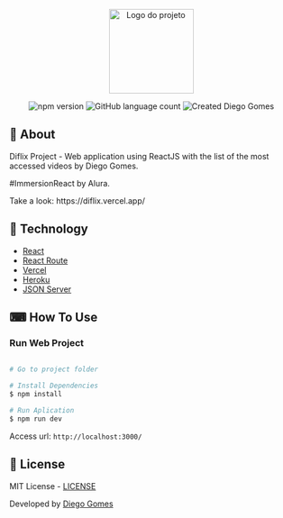 <p align="center">
  <img alt="Logo do projeto" width="150px" src="https://www.alura.com.br/assets/img/imersoes/react/imersao-react-logo.1594044142.svg" />
</p>

<p align="center">
  <img alt="npm version" src="https://img.shields.io/badge/npm-6.4.1-brightgreen">
  <img alt="GitHub language count" src="https://img.shields.io/badge/javascript-86.7%25-brightgreen">
  <img alt="Created Diego Gomes" src="https://img.shields.io/badge/created%20by-Diego%20Gomes-brightgreen">
  </a>
</p>

## 📖 About
<p>Diflix Project - Web application using ReactJS with the list of the most accessed videos by Diego Gomes.</p>
<p>#ImmersionReact by Alura.</p>

<p>Take a look: https://diflix.vercel.app/ </p>

## 🚀 Technology
<ul>
    <li><a href="https://reactjs.org/" target="_blank">React</a></li>
    <li><a href="https://reactrouter.com/" target="_blank">React Route</a></li>
    <li><a href="https://vercel.com/" target="_blank">Vercel</a></li>
    <li><a href="https://heroku.com/" target="_blank">Heroku</a></li>
    <li><a href="https://github.com/typicode/json-server" target="_blank">JSON Server</a></li>
</ul>


## ⌨ How To Use

### Run Web Project

```bash

# Go to project folder

# Install Dependencies
$ npm install

# Run Aplication
$ npm run dev

```
Access url: `http://localhost:3000/`

## :memo: License

MIT License - [LICENSE](https://opensource.org/licenses/MIT)

<p>Developed by <a href='https://github.com/digamo/' target='blank'>Diego Gomes</a></p>

